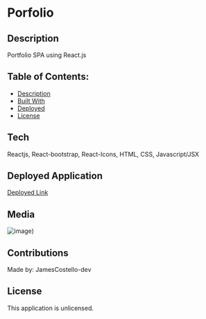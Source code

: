 # Porfolio

## Description

Portfolio SPA using React.js

## Table of Contents:

- [Description](#description)
- [Built With](#built-with)
- [Deployed](#repository)
- [License](#license)

## Tech

Reactjs, React-bootstrap, React-Icons, HTML, CSS, Javascript/JSX

## Deployed Application

[Deployed Link](https://jamescostello-dev.github.io/expert-train/)

## Media

![image](https://user-images.githubusercontent.com/28774706/109445472-e673cb80-79fc-11eb-96dc-d08bcc92de74.png))

## Contributions

Made by: JamesCostello-dev

## License

This application is unlicensed.
